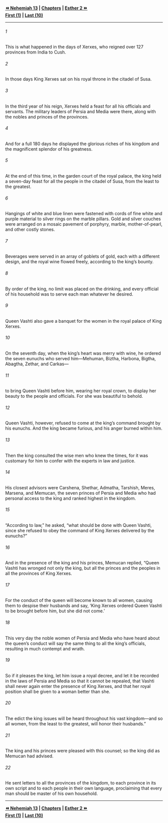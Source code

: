   
**[⏪ Nehemiah 13](../44.16%20Nehemiah/Nehemiah%2013.md) | [Chapters](./_index.md) | [Esther 2 ⏩](./Esther%202.md)**  
**[First (1)](Esther%201.md) | [Last (10)](./Esther%2010.md)**  
  
---  
  
###### 1  
This is what happened in the days of Xerxes, who reigned over 127 provinces from India to Cush.  
  
###### 2  
In those days King Xerxes sat on his royal throne in the citadel of Susa.  
  
###### 3  
In the third year of his reign, Xerxes held a feast for all his officials and servants. The military leaders of Persia and Media were there, along with the nobles and princes of the provinces.  
  
###### 4  
And for a full 180 days he displayed the glorious riches of his kingdom and the magnificent splendor of his greatness.  
  
###### 5  
At the end of this time, in the garden court of the royal palace, the king held a seven-day feast for all the people in the citadel of Susa, from the least to the greatest.  
  
###### 6  
Hangings of white and blue linen were fastened with cords of fine white and purple material to silver rings on the marble pillars. Gold and silver couches were arranged on a mosaic pavement of porphyry, marble, mother-of-pearl, and other costly stones.  
  
###### 7  
Beverages were served in an array of goblets of gold, each with a different design, and the royal wine flowed freely, according to the king’s bounty.  
  
###### 8  
By order of the king, no limit was placed on the drinking, and every official of his household was to serve each man whatever he desired.  
  
###### 9  
Queen Vashti also gave a banquet for the women in the royal palace of King Xerxes.  
  
###### 10  
On the seventh day, when the king’s heart was merry with wine, he ordered the seven eunuchs who served him—Mehuman, Biztha, Harbona, Bigtha, Abagtha, Zethar, and Carkas—  
  
###### 11  
to bring Queen Vashti before him, wearing her royal crown, to display her beauty to the people and officials. For she was beautiful to behold.  
  
###### 12  
Queen Vashti, however, refused to come at the king’s command brought by his eunuchs. And the king became furious, and his anger burned within him.  
  
###### 13  
Then the king consulted the wise men who knew the times, for it was customary for him to confer with the experts in law and justice.  
  
###### 14  
His closest advisors were Carshena, Shethar, Admatha, Tarshish, Meres, Marsena, and Memucan, the seven princes of Persia and Media who had personal access to the king and ranked highest in the kingdom.  
  
###### 15  
“According to law,” he asked, “what should be done with Queen Vashti, since she refused to obey the command of King Xerxes delivered by the eunuchs?”  
  
###### 16  
And in the presence of the king and his princes, Memucan replied, “Queen Vashti has wronged not only the king, but all the princes and the peoples in all the provinces of King Xerxes.  
  
###### 17  
For the conduct of the queen will become known to all women, causing them to despise their husbands and say, ‘King Xerxes ordered Queen Vashti to be brought before him, but she did not come.’  
  
###### 18  
This very day the noble women of Persia and Media who have heard about the queen’s conduct will say the same thing to all the king’s officials, resulting in much contempt and wrath.  
  
###### 19  
So if it pleases the king, let him issue a royal decree, and let it be recorded in the laws of Persia and Media so that it cannot be repealed, that Vashti shall never again enter the presence of King Xerxes, and that her royal position shall be given to a woman better than she.  
  
###### 20  
The edict the king issues will be heard throughout his vast kingdom—and so all women, from the least to the greatest, will honor their husbands.”  
  
###### 21  
The king and his princes were pleased with this counsel; so the king did as Memucan had advised.  
  
###### 22  
He sent letters to all the provinces of the kingdom, to each province in its own script and to each people in their own language, proclaiming that every man should be master of his own household.  
  
  
---  
  
**[⏪ Nehemiah 13](../44.16%20Nehemiah/Nehemiah%2013.md) | [Chapters](./_index.md) | [Esther 2 ⏩](./Esther%202.md)**  
**[First (1)](Esther%201.md) | [Last (10)](./Esther%2010.md)**  
  
